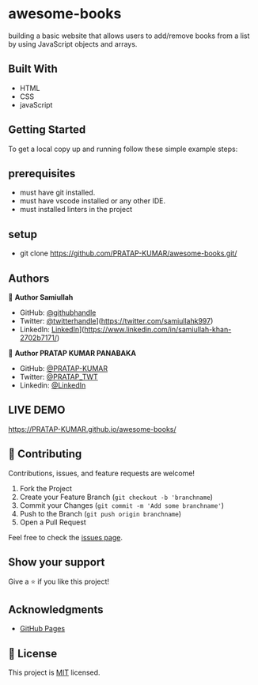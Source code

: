 # awesome-books
building a basic website that allows users to add/remove books from a list by using JavaScript objects and arrays.

## Built With

- HTML
- CSS
- javaScript

## Getting Started
To get a local copy up and running follow these simple example steps:
## prerequisites
- must have git installed.
- must have vscode installed or any other IDE.
- must installed linters in the project

## setup
- git clone https://github.com/PRATAP-KUMAR/awesome-books.git/

## Authors

👤 **Author Samiullah**

- GitHub: [@githubhandle]([https://github.com/githubhandle](https://github.com/samiullah997))
- Twitter: [@twitterhandle](https://twitter.com/twitterhandle)](https://twitter.com/samiullahk997)
- LinkedIn: [LinkedIn](https://linkedin.com/in/linkedinhandle)](https://www.linkedin.com/in/samiullah-khan-2702b7171/)

👤 **Author PRATAP KUMAR PANABAKA**

- GitHub: [@PRATAP-KUMAR](https://github.com/PRATAP-KUMAR)
- Twitter: [@PRATAP_TWT](https://twitter.com/PRATAP_TWT)
- Linkedin: [@LinkedIn](https://www.linkedin.com/in/pratap-kumar-panabaka-755489236/)


## LIVE DEMO
https://PRATAP-KUMAR.github.io/awesome-books/

## 🤝 Contributing

Contributions, issues, and feature requests are welcome!

1. Fork the Project
2. Create your Feature Branch (`git checkout -b 'branchname`)
3. Commit your Changes (`git commit -m 'Add some branchname'`)
4. Push to the Branch (`git push origin branchname`)
5. Open a Pull Request

Feel free to check the [issues page](../../issues/).

## Show your support

Give a ⭐️ if you like this project!


## Acknowledgments

* [GitHub Pages](https://pages.github.com)


## 📝 License

This project is [MIT](./MIT.md) licensed.
